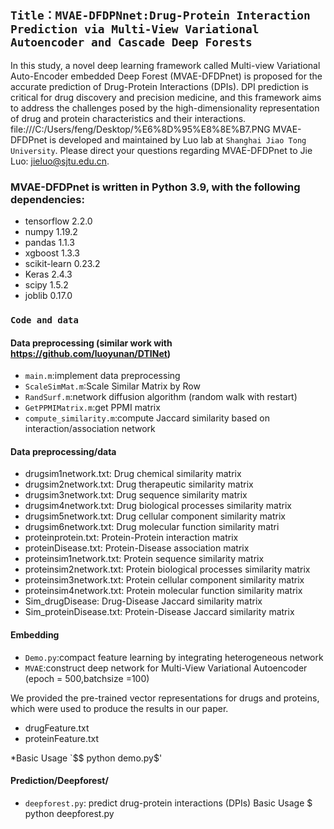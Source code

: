 ## `Title：MVAE-DFDPNnet:Drug-Protein Interaction Prediction via Multi-View Variational Autoencoder and Cascade Deep Forests`
In this study, a novel deep learning framework called Multi-view Variational Auto-Encoder embedded Deep Forest (MVAE-DFDPnet) is proposed for the accurate prediction of Drug-Protein Interactions (DPIs). DPI prediction is critical for drug discovery and precision medicine, and this framework aims to address the challenges posed by the high-dimensionality representation of drug and protein characteristics and their interactions.
file:///C:/Users/feng/Desktop/%E6%8D%95%E8%8E%B7.PNG
MVAE-DFDPnet is developed and maintained by Luo lab at `Shanghai Jiao Tong University`. Please direct your questions regarding MVAE-DFDPnet to Jie Luo: jieluo@sjtu.edu.cn.

### MVAE-DFDPnet is written in Python 3.9, with the following dependencies:
   *   tensorflow    2.2.0
   *   numpy         1.19.2
   *   pandas       1.1.3
   *   xgboost       1.3.3
   *   scikit-learn    0.23.2
   *   Keras         2.4.3
   *   scipy         1.5.2
   *   joblib         0.17.0
      


###  `Code and data`
####  Data preprocessing (similar work with https://github.com/luoyunan/DTINet)
    
* `main.m`:implement data preprocessing 
* `ScaleSimMat.m`:Scale Similar Matrix by Row 
* `RandSurf.m`:network diffusion algorithm (random walk with restart)
* `GetPPMIMatrix.m`:get PPMI matrix
* `compute_similarity.m`:compute Jaccard similarity based on interaction/association network

####   Data preprocessing/data
* drugsim1network.txt: Drug chemical similarity matrix
* drugsim2network.txt: Drug therapeutic similarity matrix
* drugsim3network.txt: Drug sequence similarity matrix
* drugsim4network.txt: Drug biological processes similarity matrix
* drugsim5network.txt: Drug cellular component similarity matrix
* drugsim6network.txt: Drug molecular function similarity matri
* proteinprotein.txt: Protein-Protein interaction matrix
* proteinDisease.txt: Protein-Disease association matrix
* proteinsim1network.txt: Protein sequence similarity matrix
* proteinsim2network.txt: Protein biological processes similarity matrix
* proteinsim3network.txt: Protein cellular component similarity matrix
* proteinsim4network.txt: Protein molecular function similarity matrix
* Sim_drugDisease: Drug-Disease Jaccard similarity matrix
* Sim_proteinDisease.txt: Protein-Disease Jaccard similarity matrix

#### Embedding
* `Demo.py`:compact feature learning by integrating heterogeneous network
* `MVAE`:construct deep network for Multi-View Variational Autoencoder (epoch = 500,batchsize =100)

We provided the pre-trained vector representations for drugs and proteins, which were used to produce the results in our paper.
* drugFeature.txt
* proteinFeature.txt

*Basic Usage
`$$ python  demo.py$'

#### Prediction/Deepforest/
* `deepforest.py`: predict drug-protein interactions (DPIs)
    Basic Usage
     $ python  deepforest.py
